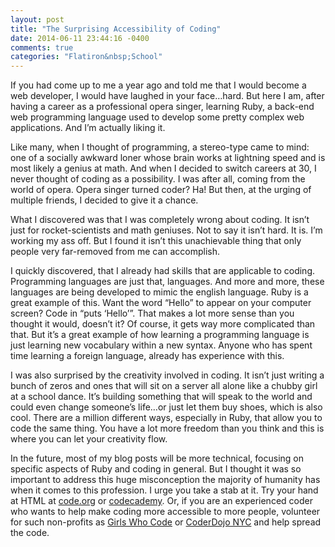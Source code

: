 ```yaml
---
layout: post
title: "The Surprising Accessibility of Coding"
date: 2014-06-11 23:44:16 -0400
comments: true
categories: "Flatiron&nbsp;School"
---
```

If you had come up to me a year ago and told me that I would become a web developer, I would have laughed in your face…hard. But here I am, after having a career as a professional opera singer, learning Ruby, a back-end web programming language used to develop some pretty complex web applications. And I’m actually liking it.
<p>
Like many, when I thought of programming, a stereo-type came to mind: one of a socially awkward loner whose brain works at lightning speed and is most likely a genius at math. And when I decided to switch careers at 30, I never thought of coding as a possibility. I was after all, coming from the world of opera. Opera singer turned coder? Ha! But then, at the urging of multiple friends, I decided to give it a chance. 
</p>
<p>
What I discovered was that I was completely wrong about coding. It isn’t just for rocket-scientists and math geniuses. Not to say it isn’t hard. It is. I’m working my ass off. But I found it isn’t this unachievable thing that only people very far-removed from me can accomplish.
</p>
<p>
I quickly discovered, that I already had skills that are applicable to coding. Programming languages are just that, languages. And more and more, these languages are being developed to mimic the english language. Ruby is a great example of this. Want the word “Hello” to appear on your computer screen? Code in “puts ‘Hello’”. That makes a lot more sense than you thought it would, doesn’t it? Of course, it gets way more complicated than that. But it’s a great example of how learning a programming language is just learning new vocabulary within a new syntax. Anyone who has spent time learning a foreign language, already has experience with this. 
</p>
<p>
I was also surprised by the creativity involved in coding. It isn’t just writing a bunch of zeros and ones that will sit on a server all alone like a chubby girl at a school dance. It’s building something that will speak to the world and could even change someone’s life…or just let them buy shoes, which is also cool. There are a million different ways, especially in Ruby, that allow you to code the same thing. You have a lot more freedom than you think and this is where you can let your creativity flow.
</p>
<p>
In the future, most of my blog posts will be more technical, focusing on specific aspects of Ruby and coding in general. But I thought it was so important to address this huge misconception the majority of humanity has when it comes to this profession. I urge you take a stab at it. Try your hand at HTML at <a href="http://code.org">code.org</a> or <a href="http://www.codecademy.com">codecademy</a>. Or, if you are an experienced coder who wants to help make coding more accessible to more people, volunteer for such non-profits as <a href="http://girlswhocode.com">Girls Who Code</a> or <a href="http://www.coderdojonyc.com">CoderDojo NYC</a> and help spread the code.
</p>